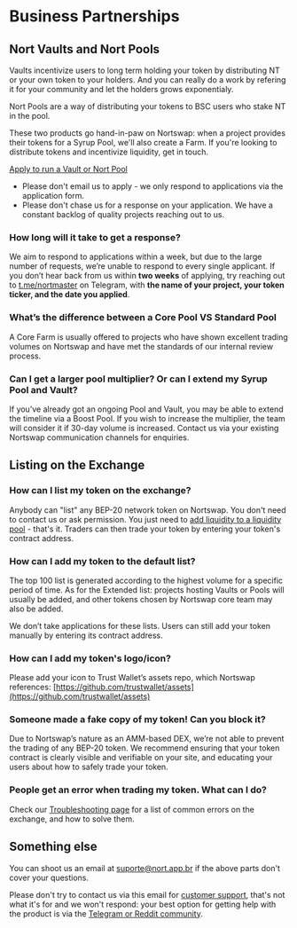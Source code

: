 # Business Partnerships

## Nort Vaults and Nort Pools

Vaults incentivize users to long term holding your token by distributing NT or your own token to your holders. And you can really do a work by refering it for your community and let the holders grows exponentialy.

Nort Pools are a way of distributing your tokens to BSC users who stake NT in the pool.

These two products go hand-in-paw on Nortswap: when a project provides their tokens for a Syrup Pool, we'll also create a Farm. If you're looking to distribute tokens and incentivize liquidity, get in touch.

[Apply to run a Vault or Nort Pool](https://forms.gle/k4CAvP8eQpoT9gu26)

* Please don't email us to apply - we only respond to applications via the application form.
* Please don't chase us for a response on your application. We have a constant backlog of quality projects reaching out to us.

### How long will it take to get a response?

We aim to respond to applications within a week, but due to the large number of requests, we’re unable to respond to every single applicant. If you don’t hear back from us within **two weeks** of applying, try reaching out to [t.me/nortmaster](htps://t.me/nortm) on Telegram, with **the name of your project, your token ticker, and the date you applied**.

### What’s the difference between a Core Pool VS Standard Pool

A Core Farm is usually offered to projects who have shown excellent trading volumes on Nortswap and have met the standards of our internal review process.

### Can I get a larger pool multiplier? Or can I extend my Syrup Pool and Vault?

If you’ve already got an ongoing Pool and Vault, you may be able to extend the timeline via a Boost Pool. If you wish to increase the multiplier, the team will consider it if 30-day volume is increased. Contact us via your existing Nortswap communication channels for enquiries.



## Listing on the Exchange <a href="#exchange" id="exchange"></a>

### How can I list my token on the exchange?

Anybody can "list" any BEP-20 network token on Nortswap. You don't need to contact us or ask permission. You just need to [add liquidity to a liquidity pool](../products/nortswap-exchange/nortswap-pools.md) - that's it. Traders can then trade your token by entering your token's contract address.

### How can I add my token to the default list?

The top 100 list is generated according to the highest volume for a specific period of time. As for the Extended list: projects hosting Vaults or Pools will usually be added, and other tokens chosen by Nortswap core team may also be added.

We don’t take applications for these lists. Users can still add your token manually by entering its contract address.

### How can I add my token's logo/icon?

Please add your icon to Trust Wallet’s assets repo, which Nortswap references: [https://github.com/trustwallet/assets](https://github.com/trustwallet/assets)

### Someone made a fake copy of my token! Can you block it?

Due to Nortswap’s nature as an AMM-based DEX, we’re not able to prevent the trading of any BEP-20 token. We recommend ensuring that your token contract is clearly visible and verifiable on your site, and educating your users about how to safely trade your token.

### People get an error when trading my token. What can I do?

Check our [Troubleshooting page](../help/troubleshooting.md) for a list of common errors on the exchange, and how to solve them.

## Something else

You can shoot us an email at suporte@nort.app.br if the above parts don't cover your questions.

Please don't try to contact us via this email for [customer support](customer-support.md), that's not what it's for and we won't respond: your best option for getting help with the product is via the [Telegram or Reddit community](telegram.md).
